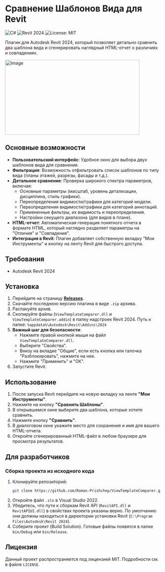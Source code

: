 # Сравнение Шаблонов Вида для Revit

![C#](https://img.shields.io/badge/C%23-239120?style=for-the-badge&logo=c-sharp&logoColor=white)
![Revit 2024](https://img.shields.io/badge/Revit-2024-blue.svg?style=for-the-badge)
![License: MIT](https://img.shields.io/badge/License-MIT-yellow.svg?style=for-the-badge)

Плагин для Autodesk Revit 2024, который позволяет детально сравнить два шаблона вида и сгенерировать наглядный HTML-отчет о различиях и совпадениях.

<img width="436" height="243" alt="Image" src="https://github.com/user-attachments/assets/c27be193-1f22-404c-9343-480c3e72bc60" />

## Основные возможности

*   **Пользовательский интерфейс**: Удобное окно для выбора двух шаблонов вида для сравнения.
*   **Фильтрация**: Возможность отфильтровать список шаблонов по типу вида (планы этажей, разрезы, фасады и т.д.).
*   **Детальное сравнение**: Проверка широкого спектра параметров, включая:
    *   Основные параметры (масштаб, уровень детализации, дисциплина, стиль графики).
    *   Переопределения видимости/графики для категорий модели.
    *   Переопределения видимости/графики для категорий аннотаций.
    *   Примененные фильтры, их видимость и переопределения.
    *   Настройки секущего диапазона (для видов в плане).
*   **HTML-отчет**: Автоматическая генерация понятного отчета в формате HTML, который наглядно разделяет параметры на "Отличия" и "Совпадения".
*   **Интеграция в Revit**: Плагин добавляет собственную вкладку "Мои Инструменты" и кнопку на ленту Revit для быстрого доступа.

## Требования

*   Autodesk Revit 2024

## Установка

1.  Перейдите на страницу **[Releases](https://github.com/Roman-Prishchep/ViewTemplateComparer/releases)**.
2.  Скачайте последнюю версию плагина в виде `.zip` архива.
3.  Распакуйте архив.
4.  Скопируйте файлы (`ViewTemplateComparer.dll` и `ViewTemplateComparer.addin`) в папку надстроек Revit 2024. Путь к папке:
    `%appdata%\Autodesk\Revit\Addins\2024`
5.  **Важный шаг для безопасности**:
    *   Нажмите правой кнопкой мыши на файл `ViewTemplateComparer.dll`.
    *   Выберите "Свойства".
    *   Внизу на вкладке "Общие", если есть кнопка или галочка "Разблокировать", нажмите на нее.
    *   Нажмите "Применить" и "ОК".
6.  Запустите Revit.

## Использование

1.  После запуска Revit перейдите на новую вкладку на ленте **"Мои Инструменты"**.
2.  Нажмите на кнопку **"Сравнить Шаблоны"**.
3.  В открывшемся окне выберите два шаблона, которые хотите сравнить.
4.  Нажмите кнопку **"Сравнить"**.
5.  В диалоговом окне укажите место для сохранения и имя для вашего HTML-отчета.
6.  Откройте сгенерированный HTML-файл в любом браузере для просмотра результатов.

## Для разработчиков

### Сборка проекта из исходного кода

1.  Клонируйте репозиторий:
    ```bash
    git clone https://github.com/Roman-Prishchep/ViewTemplateComparer.git
    ```
2.  Откройте файл `.sln` в Visual Studio 2022.
3.  Убедитесь, что пути к сборкам Revit API (`RevitAPI.dll` и `RevitAPIUI.dll`) в свойствах проекта указаны верно. По умолчанию они должны находиться в директории установки Revit (`C:\Program Files\Autodesk\Revit 2024`).
4.  Соберите проект (Build Solution). Готовые файлы появятся в папке `bin/Debug` или `bin/Release`.

## Лицензия

Данный проект распространяется под лицензией MIT. Подробности см. в файле `LICENSE`.
